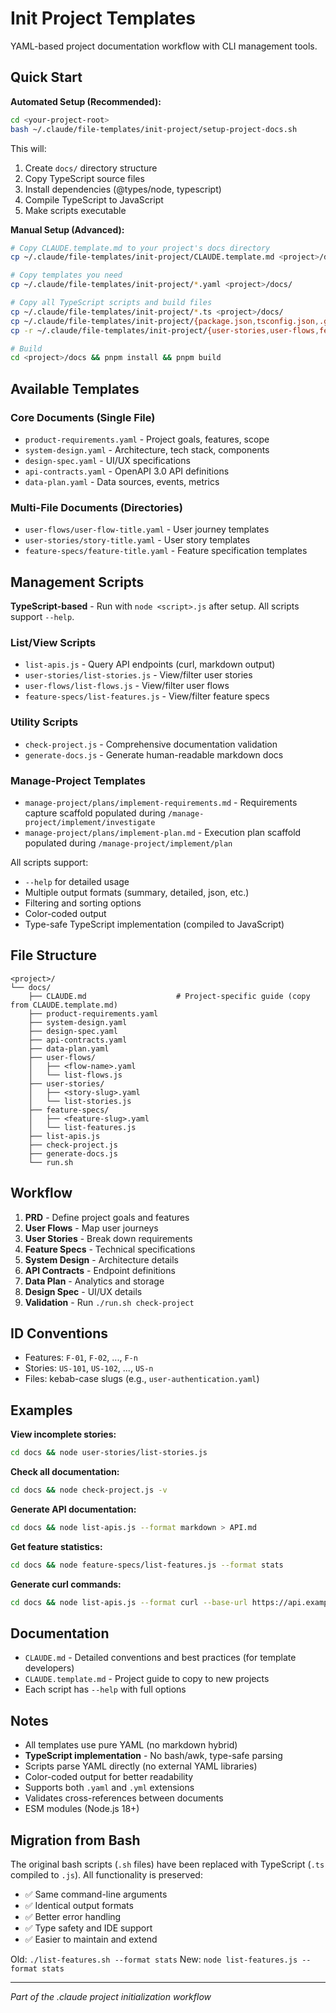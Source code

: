 # Init Project Templates

YAML-based project documentation workflow with CLI management tools.

## Quick Start

**Automated Setup (Recommended):**
```bash
cd <your-project-root>
bash ~/.claude/file-templates/init-project/setup-project-docs.sh
```

This will:
1. Create `docs/` directory structure
2. Copy TypeScript source files
3. Install dependencies (@types/node, typescript)
4. Compile TypeScript to JavaScript
5. Make scripts executable

**Manual Setup (Advanced):**
```bash
# Copy CLAUDE.template.md to your project's docs directory
cp ~/.claude/file-templates/init-project/CLAUDE.template.md <project>/docs/CLAUDE.md

# Copy templates you need
cp ~/.claude/file-templates/init-project/*.yaml <project>/docs/

# Copy all TypeScript scripts and build files
cp ~/.claude/file-templates/init-project/*.ts <project>/docs/
cp ~/.claude/file-templates/init-project/{package.json,tsconfig.json,.gitignore} <project>/docs/
cp -r ~/.claude/file-templates/init-project/{user-stories,user-flows,feature-specs} <project>/docs/

# Build
cd <project>/docs && pnpm install && pnpm build
```

## Available Templates

### Core Documents (Single File)
- `product-requirements.yaml` - Project goals, features, scope
- `system-design.yaml` - Architecture, tech stack, components
- `design-spec.yaml` - UI/UX specifications
- `api-contracts.yaml` - OpenAPI 3.0 API definitions
- `data-plan.yaml` - Data sources, events, metrics

### Multi-File Documents (Directories)
- `user-flows/user-flow-title.yaml` - User journey templates
- `user-stories/story-title.yaml` - User story templates
- `feature-specs/feature-title.yaml` - Feature specification templates

## Management Scripts

**TypeScript-based** - Run with `node <script>.js` after setup. All scripts support `--help`.

### List/View Scripts
- `list-apis.js` - Query API endpoints (curl, markdown output)
- `user-stories/list-stories.js` - View/filter user stories
- `user-flows/list-flows.js` - View/filter user flows
- `feature-specs/list-features.js` - View/filter feature specs

### Utility Scripts
- `check-project.js` - Comprehensive documentation validation
- `generate-docs.js` - Generate human-readable markdown docs

### Manage-Project Templates
- `manage-project/plans/implement-requirements.md` - Requirements capture scaffold populated during `/manage-project/implement/investigate`
- `manage-project/plans/implement-plan.md` - Execution plan scaffold populated during `/manage-project/implement/plan`

All scripts support:
- `--help` for detailed usage
- Multiple output formats (summary, detailed, json, etc.)
- Filtering and sorting options
- Color-coded output
- Type-safe TypeScript implementation (compiled to JavaScript)

## File Structure

```
<project>/
└── docs/
    ├── CLAUDE.md                    # Project-specific guide (copy from CLAUDE.template.md)
    ├── product-requirements.yaml
    ├── system-design.yaml
    ├── design-spec.yaml
    ├── api-contracts.yaml
    ├── data-plan.yaml
    ├── user-flows/
    │   ├── <flow-name>.yaml
    │   └── list-flows.js
    ├── user-stories/
    │   ├── <story-slug>.yaml
    │   └── list-stories.js
    ├── feature-specs/
    │   ├── <feature-slug>.yaml
    │   └── list-features.js
    ├── list-apis.js
    ├── check-project.js
    ├── generate-docs.js
    └── run.sh
```

## Workflow

1. **PRD** - Define project goals and features
2. **User Flows** - Map user journeys
3. **User Stories** - Break down requirements
4. **Feature Specs** - Technical specifications
5. **System Design** - Architecture details
6. **API Contracts** - Endpoint definitions
7. **Data Plan** - Analytics and storage
8. **Design Spec** - UI/UX details
9. **Validation** - Run `./run.sh check-project`

## ID Conventions

- Features: `F-01`, `F-02`, ..., `F-n`
- Stories: `US-101`, `US-102`, ..., `US-n`
- Files: kebab-case slugs (e.g., `user-authentication.yaml`)

## Examples

**View incomplete stories:**
```bash
cd docs && node user-stories/list-stories.js
```

**Check all documentation:**
```bash
cd docs && node check-project.js -v
```

**Generate API documentation:**
```bash
cd docs && node list-apis.js --format markdown > API.md
```

**Get feature statistics:**
```bash
cd docs && node feature-specs/list-features.js --format stats
```

**Generate curl commands:**
```bash
cd docs && node list-apis.js --format curl --base-url https://api.example.com
```

## Documentation

- `CLAUDE.md` - Detailed conventions and best practices (for template developers)
- `CLAUDE.template.md` - Project guide to copy to new projects
- Each script has `--help` with full options

## Notes

- All templates use pure YAML (no markdown hybrid)
- **TypeScript implementation** - No bash/awk, type-safe parsing
- Scripts parse YAML directly (no external YAML libraries)
- Color-coded output for better readability
- Supports both `.yaml` and `.yml` extensions
- Validates cross-references between documents
- ESM modules (Node.js 18+)

## Migration from Bash

The original bash scripts (`.sh` files) have been replaced with TypeScript (`.ts` compiled to `.js`). All functionality is preserved:

- ✅ Same command-line arguments
- ✅ Identical output formats
- ✅ Better error handling
- ✅ Type safety and IDE support
- ✅ Easier to maintain and extend

Old: `./list-features.sh --format stats`
New: `node list-features.js --format stats`

---

*Part of the .claude project initialization workflow*
